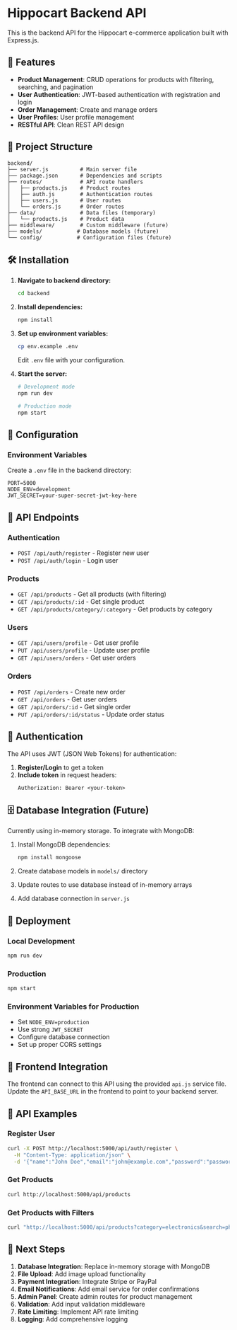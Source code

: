 # Hippocart Backend API

This is the backend API for the Hippocart e-commerce application built with Express.js.

## 🚀 Features

- **Product Management**: CRUD operations for products with filtering, searching, and pagination
- **User Authentication**: JWT-based authentication with registration and login
- **Order Management**: Create and manage orders
- **User Profiles**: User profile management
- **RESTful API**: Clean REST API design

## 📁 Project Structure

```
backend/
├── server.js          # Main server file
├── package.json       # Dependencies and scripts
├── routes/            # API route handlers
│   ├── products.js    # Product routes
│   ├── auth.js        # Authentication routes
│   ├── users.js       # User routes
│   └── orders.js      # Order routes
├── data/              # Data files (temporary)
│   └── products.js    # Product data
├── middleware/        # Custom middleware (future)
├── models/           # Database models (future)
└── config/           # Configuration files (future)
```

## 🛠️ Installation

1. **Navigate to backend directory:**
   ```bash
   cd backend
   ```

2. **Install dependencies:**
   ```bash
   npm install
   ```

3. **Set up environment variables:**
   ```bash
   cp env.example .env
   ```
   Edit `.env` file with your configuration.

4. **Start the server:**
   ```bash
   # Development mode
   npm run dev
   
   # Production mode
   npm start
   ```

## 🔧 Configuration

### Environment Variables

Create a `.env` file in the backend directory:

```env
PORT=5000
NODE_ENV=development
JWT_SECRET=your-super-secret-jwt-key-here
```

## 📡 API Endpoints

### Authentication
- `POST /api/auth/register` - Register new user
- `POST /api/auth/login` - Login user

### Products
- `GET /api/products` - Get all products (with filtering)
- `GET /api/products/:id` - Get single product
- `GET /api/products/category/:category` - Get products by category

### Users
- `GET /api/users/profile` - Get user profile
- `PUT /api/users/profile` - Update user profile
- `GET /api/users/orders` - Get user orders

### Orders
- `POST /api/orders` - Create new order
- `GET /api/orders` - Get user orders
- `GET /api/orders/:id` - Get single order
- `PUT /api/orders/:id/status` - Update order status

## 🔐 Authentication

The API uses JWT (JSON Web Tokens) for authentication:

1. **Register/Login** to get a token
2. **Include token** in request headers:
   ```
   Authorization: Bearer <your-token>
   ```

## 🗄️ Database Integration (Future)

Currently using in-memory storage. To integrate with MongoDB:

1. Install MongoDB dependencies:
   ```bash
   npm install mongoose
   ```

2. Create database models in `models/` directory
3. Update routes to use database instead of in-memory arrays
4. Add database connection in `server.js`

## 🚀 Deployment

### Local Development
```bash
npm run dev
```

### Production
```bash
npm start
```

### Environment Variables for Production
- Set `NODE_ENV=production`
- Use strong `JWT_SECRET`
- Configure database connection
- Set up proper CORS settings

## 🔗 Frontend Integration

The frontend can connect to this API using the provided `api.js` service file. Update the `API_BASE_URL` in the frontend to point to your backend server.

## 📝 API Examples

### Register User
```bash
curl -X POST http://localhost:5000/api/auth/register \
  -H "Content-Type: application/json" \
  -d '{"name":"John Doe","email":"john@example.com","password":"password123"}'
```

### Get Products
```bash
curl http://localhost:5000/api/products
```

### Get Products with Filters
```bash
curl "http://localhost:5000/api/products?category=electronics&search=phone&sort=price-low"
```

## 🔮 Next Steps

1. **Database Integration**: Replace in-memory storage with MongoDB
2. **File Upload**: Add image upload functionality
3. **Payment Integration**: Integrate Stripe or PayPal
4. **Email Notifications**: Add email service for order confirmations
5. **Admin Panel**: Create admin routes for product management
6. **Validation**: Add input validation middleware
7. **Rate Limiting**: Implement API rate limiting
8. **Logging**: Add comprehensive logging
